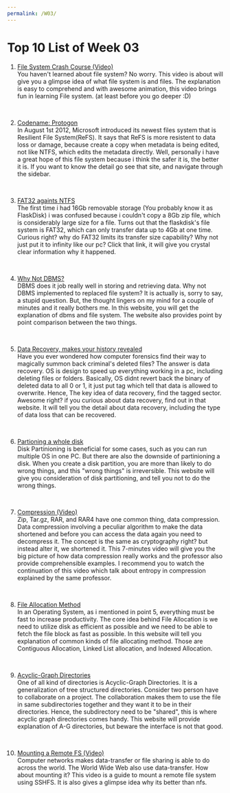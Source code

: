 ```yaml
---
permalink: /W03/
---
```


# Top 10 List of Week 03

1. [File System Crash Course (Video)](https://youtu.be/KN8YgJnShPM)<br>
You haven't learned about file system? No worry. This video is about will give you a glimpse idea of what file system is and files. 
The explanation is easy to comprehend and with awesome animation, this video brings fun in learning File system. (at least before you go deeper :D) 
<br>

2. [Codename: Protogon](https://www.ntfs.com/refs-basics.html)<br>
In August 1st 2012, Microsoft introduced its newest files system that is Resilient File System(ReFS). It says that ReFS is more resistent to data loss or damage, because create a copy when metadata is being edited, not like NTFS, which edits the metadata directly. 
Well, personally i have a great hope of this file system because i think the safer it is, the better it is. If you want to know the detail go see that site, and navigate through the sidebar.
<br>

3. [FAT32 againts NTFS](https://www.datto.com/blog/fat-vs-ntfs-which-is-better)<br>
The first time i had 16Gb removable storage (You probably know it as FlaskDisk) i was confused because i couldn't copy a 8Gb zip file, which is considerably large size for a file. 
Turns out that the flaskdisk's file system is FAT32, which can only transfer data up to 4Gb at one time. 
Curious right? why do FAT32 limits its transfer size capability? Why not just put it to infinity like our pc? Click that link, it will give you crystal clear information why it happened.
<br>

4. [Why Not DBMS?](https://www.geeksforgeeks.org/difference-between-file-system-and-dbms/)<br>
DBMS does it job really well in storing and retrieving data. Why not DBMS implemented to replaced file system? It is actually is, sorry to say, a stupid question. 
But, the thought lingers on my mind for a couple of minutes and it really bothers me. In this website, you will get the explanation of dbms and file system. The website also provides point by point comparison between the two things.
<br>

5. [Data Recovery, makes your history revealed](https://www.stellarinfo.com/blog/know-about-data-recovery/)<br>
Have you ever wondered how computer forensics find their way to magically summon back criminal's deleted files? The answer is data recovery. OS is design to speed up everything working in a pc, including deleting files or folders. 
Basically, OS didnt revert back the binary of deleted data to all 0 or 1, it just put tag which tell that data is allowed to overwrite. Hence, The key idea of data recovery, find the tagged sector. Awesome right? if you curious about data recovery, find out in that website. 
It will tell you the detail about data recovery, including the type of data loss that can be recovered.
<br>

6. [Partioning a whole disk](https://baseline-data.com/blog/disaster-recovery-news/disk-partitioning-good-bad-techy/)<br>
Disk Partinioning is beneficial for some cases, such as you can run multiple OS in one PC. But there are also the downside of partinioning a disk. When you create a disk partition, you are more than likely to do wrong things, and this "wrong things" is irreversible. 
This website will give you consideration of disk partitioning, and tell you not to do the wrong things.
<br>

7. [Compression (Video)](https://youtu.be/M5c_RFKVkko)<br>
Zip, Tar.gz, RAR, and RAR4 have one common thing, data compression. Data compression involving a peculiar algorithm to make the data shortened and before you can access the data again you need to decompress it. The concept is the same as cryptography right? but instead alter it, we shortened it. 
This 7-minutes video will give you the big picture of how data compression really works and the professor also provide comprehensible examples. I recommend you to watch the continuation of this video which talk about entropy in compression explained by the same professor.
<br>

8. [File Allocation Method](https://prepinsta.com/operating-systems/file-allocation-methods/)<br>
In an Operating System, as i mentioned in point 5, everything must be fast to increase productivity. The core idea behind File Allocation is we need to utilize disk as efficient as possible and we need to be able to fetch the file block as fast as possible. In this website will tell you explanation of common kinds of file allocating method. 
Those are Contiguous Allocation, Linked List allocation, and Indexed Allocation.
<br>

9. [Acyclic-Graph Directories](http://boron.physics.metu.edu.tr/ozdogan/OperatingSystems/week11/node18.html)<br>
One of all kind of directories is Acyclic-Graph Directories. It is a generalization of tree structured directories. Consider two person have to collaborate on a project. The collaboration makes them to use the file in same subdirectories together and they want it to be in their directories. Hence, the subdirectory need to be "shared", this is where acyclic graph directories comes handy. 
This website will provide explanation of A-G directories, but beware the interface is not that good.
<br>

10. [Mounting a Remote FS (Video)](https://youtu.be/-0jyrvMl0Ic)<br>
Computer networks makes data-transfer or file sharing is able to do across the world. The World Wide Web also use data-transfer. How about mounting it?
This video is a guide to mount a remote file system using SSHFS. It is also gives a glimpse idea why its better than nfs.
<br>
